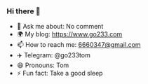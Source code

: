 ### Hi there 👋

- 💬 Ask me about: No comment
- 🌍 My blog: https://www.go233.com
- 📫 How to reach me: 6660347@gmail.com
- ✈️ Telegram: @go233tom
- 😄 Pronouns: Tom
- ⚡ Fun fact: Take a good sleep
